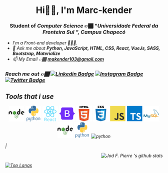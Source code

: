  <h1 align="center">Hi👋🏾, I'm Marc-kender</h1>

<h3 align="center"> Student of <i>Computer Science</i>  👉🏾 <i>"Universidade Federal da Fronteira Sul ",  Campus Chapecó<i> </h3>

- I'm a Front-end developer  👨🏻‍💻.   
- 💬 Ask me about **Python, JavaScript, HTML, CSS, React, VueJs, SASS, Bootstrap, Materialize**
- 📫 My Email  👉🏾 **makender103@gmail.com**

### Reach me out 👉🏾 [![Linkedin Badge](https://img.shields.io/badge/-Linkedin-blue?style=flat-square&logo=Linkedin&logoColor=white&link=https://www.linkedin.com/in/marckender/)](https://www.linkedin.com/in/marckender/) [![Instagram Badge](https://img.shields.io/badge/-Instagram-FD1D1D?style=flat-square&logo=instagram&logoColor=white&link=https://www.instagram.com/makender103/)](https://www.instagram.com/makender103/) [![Twitter Badge](https://img.shields.io/badge/-Twitter-1DA1F2?style=flat-square&logo=twitter&logoColor=white&link=https://www.twitter.com/Makender103/)](https://www.twitter.com/Makender103/)

## Tools that i use
 <p align="center">

<img src="https://raw.githubusercontent.com/devicons/devicon/master/icons/nodejs/nodejs-original-wordmark.svg" alt="nodejs" width="50" height="50" />
<img src="https://raw.githubusercontent.com/devicons/devicon/master/icons/python/python-original-wordmark.svg" alt="python" width="50" height="50" />
 
<img src="https://raw.githubusercontent.com/devicons/devicon/master/icons/react/react-original-wordmark.svg" alt="react" width="50" height="50" />
<img src="https://raw.githubusercontent.com/devicons/devicon/master/icons/bootstrap/bootstrap-plain.svg" alt="bootstrap" width="50" height="50" />
<img src="https://raw.githubusercontent.com/devicons/devicon/master/icons/html5/html5-original-wordmark.svg" alt="html5" width="50" height="50" />
<img src="https://raw.githubusercontent.com/devicons/devicon/master/icons/css3/css3-original-wordmark.svg" alt="css3" width="50" height="50" />
<img src="https://raw.githubusercontent.com/devicons/devicon/master/icons/javascript/javascript-original.svg" alt="javascript" width="50" height="50" />
<img src="https://raw.githubusercontent.com/devicons/devicon/master/icons/typescript/typescript-original.svg" alt="typescript" width="50" height="50" />
<img src="https://raw.githubusercontent.com/devicons/devicon/master/icons/mysql/mysql-original-wordmark.svg" alt="mysql" width="50" height="50" />
<img src="https://raw.githubusercontent.com/devicons/devicon/master/icons/nodejs/nodejs-original-wordmark.svg" alt="nodejs" width="50" height="50" />
<img src="https://raw.githubusercontent.com/devicons/devicon/master/icons/python/python-original-wordmark.svg" alt="python" width="50" height="50" />
<img src="https://raw.githubusercontent.com/devicons/devicon/master/icons/python/java-original-wordmark.svg" alt="python" width="50" height="50" />
</p>

|<p align="right">
![Jod F. Pierre 's github stats](https://github-readme-stats.vercel.app/api?username=makender103&show_icons=true&theme=dracula)
</p>

  [![Top Langs](https://github-readme-stats.vercel.app/api/top-langs/?username=makender103&layout=compact)](https://github.com/anuraghazra/github-readme-stats)


<!--
**Makender103/Makender103** is a ✨ _special_ ✨ repository because its `README.md` (this file) appears on your GitHub profile.

Here are some ideas to get you started:

- 🔭 I’m currently working on ...
- 🌱 I’m currently learning ...
- 👯 I’m looking to collaborate on ...
- 🤔 I’m looking for help with ...
- 💬 Ask me about ...
- 📫 How to reach me: ...
- 😄 Pronouns: ...
- ⚡ Fun fact: ...
-->
